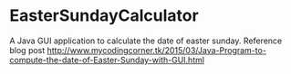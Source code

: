 # EasterSundayCalculator
A Java GUI application to calculate the date of easter sunday. Reference blog post http://www.mycodingcorner.tk/2015/03/Java-Program-to-compute-the-date-of-Easter-Sunday-with-GUI.html
